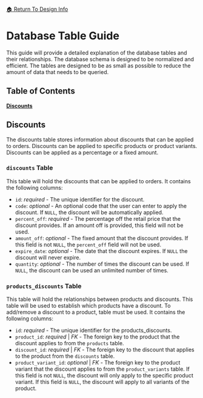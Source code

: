 [ &#127968; Return To Design Info](../design_info.md)

# Database Table Guide

This guide will provide a detailed explanation of the database tables and their relationships. The database schema is designed to be normalized and efficient. The tables are designed to be as small as possible to reduce the amount of data that needs to be queried.

## Table of Contents


[**Discounts**](#discounts)<br>

## Discounts

The discounts table stores information about discounts that can be applied to orders. Discounts can be applied to specific products or product variants. Discounts can be applied as a percentage or a fixed amount.

### `discounts` Table

This table will hold the discounts that can be applied to orders. It contains the following columns:

- `id`: *required* - The unique identifier for the discount.
- `code`: *optional* - An optional code that the user can enter to apply the discount. If `NULL`, the discount will be automatically applied.
- `percent_off`: *required* - The percentage off the retail price that the discount provides. If an amount off is provided, this field will not be used.
- `amount_off`: *optional* - The fixed amount that the discount provides. If this field is not `NULL`, the `percent_off` field will not be used.
- `expire_date`: *optional* - The date that the discount expires. If `NULL` the discount will never expire.
- `quantity`: *optional* - The number of times the discount can be used. If `NULL`, the discount can be used an unlimited number of times.

### `products_discounts` Table

This table will hold the relationships between products and discounts. This table will be used to establish which products have a discount. To add/remove a discount to a product, table must be used. It contains the following columns:

- `id`: *required* - The unique identifier for the products_discounts.
- `product_id`: *required* | *FK* - The foreign key to the product that the discount applies to from the `products` table.
- `discount_id`: *required* | *FK* - The foreign key to the discount that applies to the product from the `discounts` table.
- `product_variant_id`: *optional* | *FK* - The foreign key to the product variant that the discount applies to from the `product_variants` table. If this field is not `NULL`, the discount will only apply to the specific product variant. If this field is `NULL`, the discount will apply to all variants of the product. 